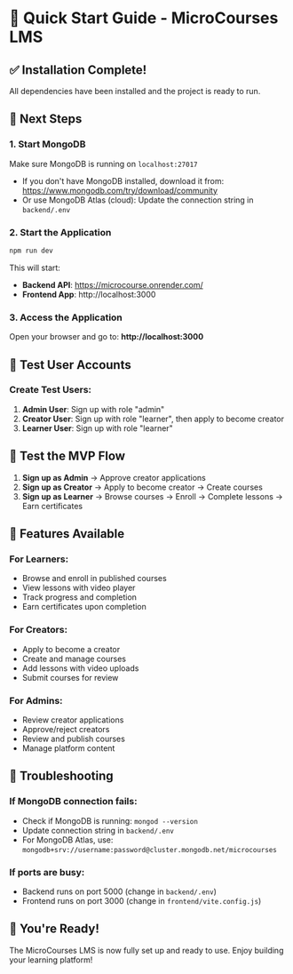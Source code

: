 # 🚀 Quick Start Guide - MicroCourses LMS

## ✅ Installation Complete!

All dependencies have been installed and the project is ready to run.

## 🎯 Next Steps

### 1. Start MongoDB
Make sure MongoDB is running on `localhost:27017`
- If you don't have MongoDB installed, download it from: https://www.mongodb.com/try/download/community
- Or use MongoDB Atlas (cloud): Update the connection string in `backend/.env`

### 2. Start the Application
```bash
npm run dev
```

This will start:
- **Backend API**: https://microcourse.onrender.com/
- **Frontend App**: http://localhost:3000

### 3. Access the Application
Open your browser and go to: **http://localhost:3000**

## 👥 Test User Accounts

### Create Test Users:
1. **Admin User**: Sign up with role "admin"
2. **Creator User**: Sign up with role "learner", then apply to become creator
3. **Learner User**: Sign up with role "learner"

## 🧪 Test the MVP Flow

1. **Sign up as Admin** → Approve creator applications
2. **Sign up as Creator** → Apply to become creator → Create courses
3. **Sign up as Learner** → Browse courses → Enroll → Complete lessons → Earn certificates

## 📱 Features Available

### For Learners:
- Browse and enroll in published courses
- View lessons with video player
- Track progress and completion
- Earn certificates upon completion

### For Creators:
- Apply to become a creator
- Create and manage courses
- Add lessons with video uploads
- Submit courses for review

### For Admins:
- Review creator applications
- Approve/reject creators
- Review and publish courses
- Manage platform content

## 🔧 Troubleshooting

### If MongoDB connection fails:
- Check if MongoDB is running: `mongod --version`
- Update connection string in `backend/.env`
- For MongoDB Atlas, use: `mongodb+srv://username:password@cluster.mongodb.net/microcourses`

### If ports are busy:
- Backend runs on port 5000 (change in `backend/.env`)
- Frontend runs on port 3000 (change in `frontend/vite.config.js`)

## 🎉 You're Ready!

The MicroCourses LMS is now fully set up and ready to use. Enjoy building your learning platform!


